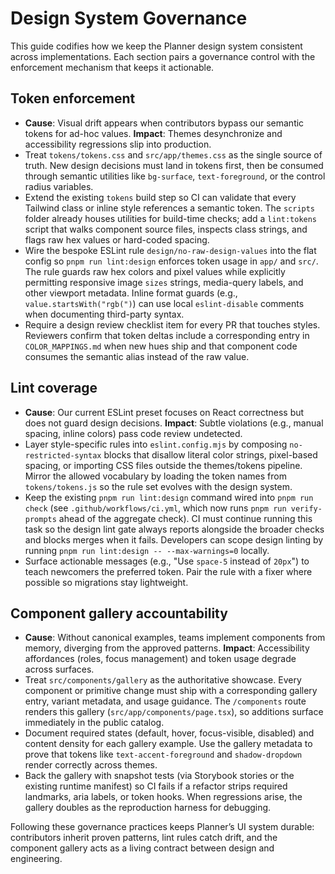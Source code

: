 # Design System Governance

This guide codifies how we keep the Planner design system consistent across implementations. Each section pairs a governance control with the enforcement mechanism that keeps it actionable.

## Token enforcement

- **Cause**: Visual drift appears when contributors bypass our semantic tokens for ad-hoc values. **Impact**: Themes desynchronize and accessibility regressions slip into production.
- Treat `tokens/tokens.css` and `src/app/themes.css` as the single source of truth. New design decisions must land in tokens first, then be consumed through semantic utilities like `bg-surface`, `text-foreground`, or the control radius variables.
- Extend the existing `tokens` build step so CI can validate that every Tailwind class or inline style references a semantic token. The `scripts` folder already houses utilities for build-time checks; add a `lint:tokens` script that walks component source files, inspects class strings, and flags raw hex values or hard-coded spacing.
- Wire the bespoke ESLint rule `design/no-raw-design-values` into the flat config so `pnpm run lint:design` enforces token usage in `app/` and `src/`. The rule guards raw hex colors and pixel values while explicitly permitting responsive image `sizes` strings, media-query labels, and other viewport metadata. Inline format guards (e.g., `value.startsWith("rgb(")`) can use local `eslint-disable` comments when documenting third-party syntax.
- Require a design review checklist item for every PR that touches styles. Reviewers confirm that token deltas include a corresponding entry in `COLOR_MAPPINGS.md` when new hues ship and that component code consumes the semantic alias instead of the raw value.

## Lint coverage

- **Cause**: Our current ESLint preset focuses on React correctness but does not guard design decisions. **Impact**: Subtle violations (e.g., manual spacing, inline colors) pass code review undetected.
- Layer style-specific rules into `eslint.config.mjs` by composing `no-restricted-syntax` blocks that disallow literal color strings, pixel-based spacing, or importing CSS files outside the themes/tokens pipeline. Mirror the allowed vocabulary by loading the token names from `tokens/tokens.js` so the rule set evolves with the design system.
- Keep the existing `pnpm run lint:design` command wired into `pnpm run check` (see `.github/workflows/ci.yml`, which now runs `pnpm run verify-prompts` ahead of the aggregate check). CI must continue running this task so the design lint gate always reports alongside the broader checks and blocks merges when it fails. Developers can scope design linting by running `pnpm run lint:design -- --max-warnings=0` locally.
- Surface actionable messages (e.g., "Use `space-5` instead of `20px`") to teach newcomers the preferred token. Pair the rule with a fixer where possible so migrations stay lightweight.

## Component gallery accountability

- **Cause**: Without canonical examples, teams implement components from memory, diverging from the approved patterns. **Impact**: Accessibility affordances (roles, focus management) and token usage degrade across surfaces.
- Treat `src/components/gallery` as the authoritative showcase. Every component or primitive change must ship with a corresponding gallery entry, variant metadata, and usage guidance. The `/components` route renders this gallery (`src/app/components/page.tsx`), so additions surface immediately in the public catalog.
- Document required states (default, hover, focus-visible, disabled) and content density for each gallery example. Use the gallery metadata to prove that tokens like `text-accent-foreground` and `shadow-dropdown` render correctly across themes.
- Back the gallery with snapshot tests (via Storybook stories or the existing runtime manifest) so CI fails if a refactor strips required landmarks, aria labels, or token hooks. When regressions arise, the gallery doubles as the reproduction harness for debugging.

Following these governance practices keeps Planner’s UI system durable: contributors inherit proven patterns, lint rules catch drift, and the component gallery acts as a living contract between design and engineering.
